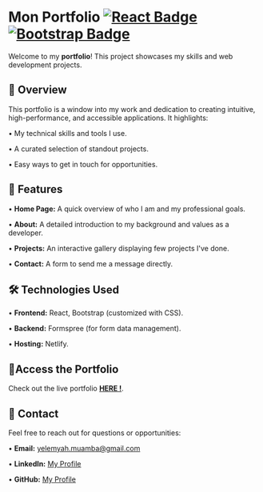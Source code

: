 # **Mon Portfolio** [![React Badge](https://img.shields.io/badge/-React-blue)](https://reactjs.org/) [![Bootstrap Badge](https://img.shields.io/badge/-Bootstrap-blueviolet)](https://getbootstrap.com/)

Welcome to my **portfolio**! This project showcases my skills and web development projects.

## **📌 Overview**

This portfolio is a window into my work and dedication to creating intuitive, high-performance, and accessible applications. It highlights:

•  My technical skills and tools I use.

•  A curated selection of standout projects.

•  Easy ways to get in touch for opportunities.

## **🌟 Features**
•  **Home Page:** A quick overview of who I am and my professional goals.

•  **About:** A detailed introduction to my background and values as a developer.

•  **Projects:** An interactive gallery displaying few projects I've done.

•  **Contact:** A form to send me a message directly.

## **🛠️ Technologies Used**

•  **Frontend:** React, Bootstrap (customized with CSS).

•  **Backend:** Formspree (for form data management).

•  **Hosting:** Netlify.

## **🚀Access the Portfolio**
Check out the live portfolio [ **HERE !**](https://ymuamba-portfolio.netlify.app/).

## **📨 Contact**
Feel free to reach out for questions or opportunities:

•  **Email:**  <a  href="mailto:yourname@example.com"  target="_blank">yelemyah.muamba@gmail.com</a>

•  **LinkedIn:** <a  href="https://www.linkedin.com/in/yelemyah-muamba-%F0%9F%92%BB-7833a625a/"  target="_blank">My  Profile</a>

•  **GitHub:** <a  href="https://github.com/YelemyahM"  target="_blank">My  Profile</a>